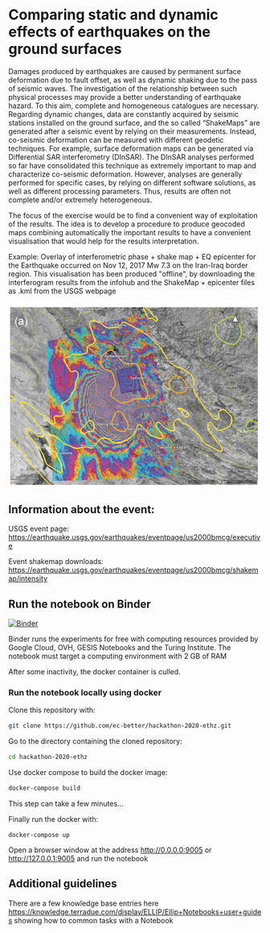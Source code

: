# Comparing static and dynamic effects of earthquakes on the ground surfaces

Damages produced by earthquakes are caused by permanent surface deformation due to fault offset, as well as dynamic shaking due to the pass of seismic waves. The investigation of the relationship between such physical processes may provide a better understanding of earthquake hazard. To this aim, complete and homogeneous catalogues are necessary. Regarding dynamic changes, data are constantly acquired by seismic stations installed on the ground surface, and the so called “ShakeMaps” are generated after a seismic event by relying on their measurements. Instead, co-seismic deformation can be measured with different geodetic techniques. For example, surface deformation maps can be generated via Differential SAR interferometry (DInSAR). The DInSAR analyses performed so far have consolidated this technique as extremely important to map and characterize co-seismic deformation. However, analyses are generally performed for specific cases, by relying on different software solutions, as well as different processing parameters. Thus, results are often not complete and/or extremely heterogeneous.

The focus of the exercise would be to find a convenient way of exploitation of the results. The idea is to develop a procedure to produce geocoded maps combining automatically the important results to have a convenient visualisation that would help for the results interpretation.

Example: Overlay of interferometric phase + shake map + EQ epicenter for the Earthquake occurred on Nov 12, 2017 Mw 7.3 on the Iran-Iraq border region. This visualisation has been produced "offline", by downloading the interferogram results from the infohub and the ShakeMap + epicenter files as .kml from the USGS webpage

![image info](.image2020-7-27_15-50-55.png)

## Information about the event:

USGS event page: https://earthquake.usgs.gov/earthquakes/eventpage/us2000bmcg/executive

Event shakemap downloads: https://earthquake.usgs.gov/earthquakes/eventpage/us2000bmcg/shakemap/intensity

## Run the notebook on Binder

[![Binder](https://mybinder.org/badge_logo.svg)](https://mybinder.org/v2/gh/ec-better/hackathon-2020-ETHZ/master?urlpath=lab)

Binder runs the experiments for free with computing resources provided by Google Cloud, OVH, GESIS Notebooks and the Turing Institute.
The notebook must target a computing environment with 2 GB of RAM

After some inactivity, the docker container is culled. 

### Run the notebook locally using docker

Clone this repository with:

```bash
git clone https://github.com/ec-better/hackathon-2020-ethz.git
```

Go to the directory containing the cloned repository:

```bash
cd hackathon-2020-ethz
```

Use docker compose to build the docker image:

```bash
docker-compose build
```

This step can take a few minutes...

Finally run the docker with:

```
docker-compose up
```

Open a browser window at the address http://0.0.0.0:9005 or http://127.0.0.1:9005 and run the notebook


## Additional guidelines

There are a few knowledge base entries here https://knowledge.terradue.com/display/ELLIP/Ellip+Notebooks+user+guides showing how to common tasks with a Notebook 
